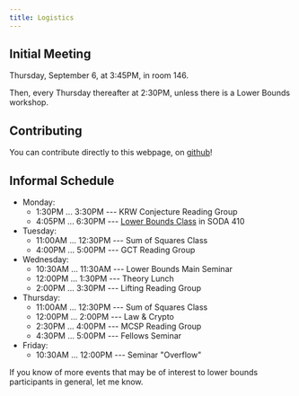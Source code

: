 ```yaml
---
title: Logistics
---
```


## Initial Meeting

Thursday, September 6, at 3:45PM, in room 146.

Then, every Thursday thereafter at 2:30PM, unless
there is a Lower Bounds workshop.


## Contributing

You can contribute directly to this webpage, on [github](https://github.com/mcarmosi/mcsp-work)!

## Informal Schedule
* Monday:
  * 1:30PM ... 3:30PM --- KRW Conjecture Reading Group
  * 4:05PM ... 6:30PM --- [Lower Bounds Class](https://people.csail.mit.edu/rrw/cs294-152.html) in SODA 410
* Tuesday:
  * 11:00AM ... 12:30PM --- Sum of Squares Class
  * 4:00PM ... 5:00PM --- GCT Reading Group
* Wednesday:
  * 10:30AM ... 11:30AM --- Lower Bounds Main Seminar
  * 12:00PM ... 1:30PM --- Theory Lunch
  * 2:00PM ... 3:30PM --- Lifting Reading Group
* Thursday:
  * 11:00AM ... 12:30PM --- Sum of Squares Class
  * 12:00PM ... 2:00PM --- Law & Crypto
  * 2:30PM ... 4:00PM --- MCSP Reading Group
  * 4:30PM ... 5:00PM --- Fellows Seminar
* Friday:
  * 10:30AM ... 12:00PM --- Seminar "Overflow"


If you know of more events that may be of interest to lower bounds participants in general, let me know.
